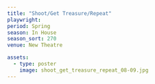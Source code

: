 ```yaml
---
title: "Shoot/Get Treasure/Repeat"
playwright:
period: Spring
season: In House
season_sort: 270
venue: New Theatre

assets:
  - type: poster
    image: shoot_get_treasure_repeat_08-09.jpg
---
```

